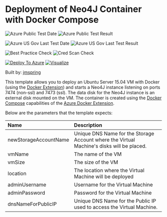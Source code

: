 # Deployment of Neo4J Container with Docker Compose

![Azure Public Test Date](https://azurequickstartsservice.blob.core.windows.net/badges/docker-neo4j/PublicLastTestDate.svg)
![Azure Public Test Result](https://azurequickstartsservice.blob.core.windows.net/badges/docker-neo4j/PublicDeployment.svg)

![Azure US Gov Last Test Date](https://azurequickstartsservice.blob.core.windows.net/badges/docker-neo4j/FairfaxLastTestDate.svg)
![Azure US Gov Last Test Result](https://azurequickstartsservice.blob.core.windows.net/badges/docker-neo4j/FairfaxDeployment.svg)

![Best Practice Check](https://azurequickstartsservice.blob.core.windows.net/badges/docker-neo4j/BestPracticeResult.svg)
![Cred Scan Check](https://azurequickstartsservice.blob.core.windows.net/badges/docker-neo4j/CredScanResult.svg)

[![Deploy To Azure](https://raw.githubusercontent.com/fathym-it/azure-quickstart-templates/master/1-CONTRIBUTION-GUIDE/images/deploytoazure.svg?sanitize=true)](https://portal.azure.com/#create/Microsoft.Template/uri/https%3A%2F%2Fraw.githubusercontent.com%2Ffathym-it%2Fazure-quickstart-templates%2Fmaster%2Fdocker-neo4j%2Fazuredeploy.json)
[![Visualize](https://raw.githubusercontent.com/fathym-it/azure-quickstart-templates/master/1-CONTRIBUTION-GUIDE/images/visualizebutton.svg?sanitize=true)](http://armviz.io/#/?load=https%3A%2F%2Fraw.githubusercontent.com%2Ffathym-it%2Fazure-quickstart-templates%2Fmaster%2Fdocker-neo4j%2Fazuredeploy.json) 

Built by: [jmspring](https://github.com/jmspring)

This template allows you to deploy an Ubuntu Server 15.04 VM with Docker (using the [Docker Extension][ext])
and starts a Neo4J instance listening on ports 7474 (non-ssl) and 7473 (ssl).  The data disk
for the Neo4J instance is an external disk mounted on the VM.  The container is created 
using the [Docker Compose][compose] capabilities of the [Azure Docker Extension][ext].

Below are the parameters that the template expects:

| Name   | Description    |
|:--- |:---|
| newStorageAccountName  | Unique DNS Name for the Storage Account where the Virtual Machine's disks will be placed. |
| vmName | The name of the VM |
| vmSize | The size of the VM |
| location | The location where the Virtual Machine will be deployed  |
| adminUsername  | Username for the Virtual Machine  |
| adminPassword  | Password for the Virtual Machine  |
| dnsNameForPublicIP  | Unique DNS Name for the Public IP used to access the Virtual Machine. |

[ext]: https://github.com/Azure/azure-docker-extension
[compose]: https://docs.docker.com/compose


